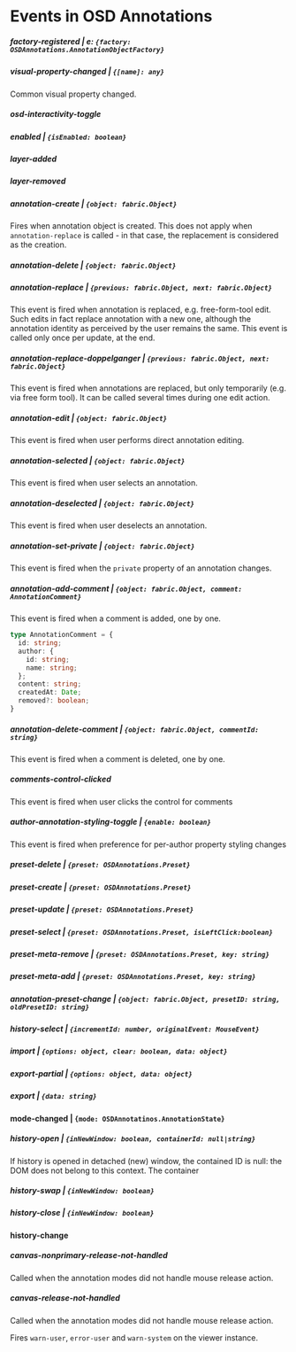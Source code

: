 # Events in OSD Annotations

##### factory-registered | e: `{factory: OSDAnnotations.AnnotationObjectFactory}`

##### visual-property-changed | ``{[name]: any}``
Common visual property changed.

##### osd-interactivity-toggle

##### enabled | ``{isEnabled: boolean}``

##### layer-added 

##### layer-removed

##### annotation-create | ``{object: fabric.Object}``
Fires when annotation object is created. This does not apply when
``annotation-replace`` is called - in that case, the replacement is
considered as the creation.

##### annotation-delete | ``{object: fabric.Object}``

##### annotation-replace | ``{previous: fabric.Object, next: fabric.Object}``
This event is fired when annotation is replaced, e.g. free-form-tool edit. Such edits
in fact replace annotation with a new one, although the annotation identity as perceived
by the user remains the same. This event is called only once per update, 
at the end.

##### annotation-replace-doppelganger | ``{previous: fabric.Object, next: fabric.Object}``
This event is fired when annotations are replaced, but only temporarily (e.g. via free form tool).
It can be called several times during one edit action.

##### annotation-edit | ``{object: fabric.Object}``
This event is fired when user performs direct annotation editing.

##### annotation-selected | ``{object: fabric.Object}``
This event is fired when user selects an annotation.

##### annotation-deselected | ``{object: fabric.Object}``
This event is fired when user deselects an annotation.

##### annotation-set-private | ``{object: fabric.Object}``
This event is fired when the `private` property of an annotation changes.

##### annotation-add-comment | ``{object: fabric.Object, comment: AnnotationComment}``
This event is fired when a comment is added, one by one.
```ts
type AnnotationComment = {
  id: string;
  author: {
    id: string;
    name: string;
  };
  content: string;
  createdAt: Date;
  removed?: boolean;
}
```

##### annotation-delete-comment | ``{object: fabric.Object, commentId: string}``
This event is fired when a comment is deleted, one by one.

##### comments-control-clicked
This event is fired when user clicks the control for comments

##### author-annotation-styling-toggle | ``{enable: boolean}``
This event is fired when preference for per-author property styling changes

##### preset-delete | ``{preset: OSDAnnotations.Preset}``

##### preset-create | ``{preset: OSDAnnotations.Preset}``

##### preset-update | ``{preset: OSDAnnotations.Preset}``

##### preset-select | ``{preset: OSDAnnotations.Preset, isLeftClick:boolean}``

##### preset-meta-remove | ``{preset: OSDAnnotations.Preset, key: string}``

##### preset-meta-add | ``{preset: OSDAnnotations.Preset, key: string}``

##### annotation-preset-change | ``{object: fabric.Object, presetID: string, oldPresetID: string}``

##### history-select | ``{incrementId: number, originalEvent: MouseEvent}``

##### import | ``{options: object, clear: boolean, data: object}``

##### export-partial | ``{options: object, data: object}``

##### export | ``{data: string}``

#### mode-changed | ``{mode: OSDAnnotatinos.AnnotationState}``

##### history-open | ``{inNewWindow: boolean, containerId: null|string}``
If history is opened in detached (new) window, the contained ID is null:
the DOM does not belong to this context. The container

##### history-swap | ``{inNewWindow: boolean}``

##### history-close | ``{inNewWindow: boolean}``

#### history-change

##### canvas-nonprimary-release-not-handled
Called when the annotation modes did not handle mouse release action.

##### canvas-release-not-handled
Called when the annotation modes did not handle mouse release action.

Fires ``warn-user``, ``error-user`` and `warn-system` on the viewer instance.
